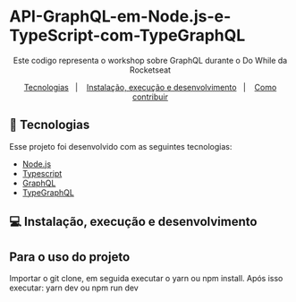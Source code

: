 # API-GraphQL-em-Node.js-e-TypeScript-com-TypeGraphQL


<p align="center">Este codigo representa o workshop sobre GraphQL durante o Do While da Rocketseat </p>

<p align="center">
 <a href="#rocket-tecnologias">Tecnologias</a>&nbsp;&nbsp;&nbsp;|&nbsp;&nbsp;&nbsp;
 <a href="#computer-instalação-execução-e-desenvolvimento">Instalação, execução e desenvolvimento</a>&nbsp;&nbsp;&nbsp;|&nbsp;&nbsp;&nbsp;
 <a href="#-como-contribuir">Como contribuir</a>
</p>

## :rocket: Tecnologias

Esse projeto foi desenvolvido com as seguintes tecnologias:

- [Node.js](https://nodejs.org/en/)
- [Typescript](https://https://www.typescriptlang.org/)
- [GraphQL](https://graphql.org/)
- [TypeGraphQL](https://typegraphql.com/)

## :computer: Instalação, execução e desenvolvimento

## Para o uso do projeto

Importar o git clone, em seguida executar o yarn ou npm install.
Após isso executar: yarn dev ou npm run dev
